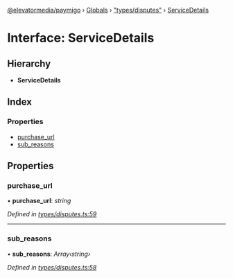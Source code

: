 [@elevatormedia/paymigo](../README.md) › [Globals](../globals.md) › ["types/disputes"](../modules/_types_disputes_.md) › [ServiceDetails](_types_disputes_.servicedetails.md)

# Interface: ServiceDetails

## Hierarchy

-   **ServiceDetails**

## Index

### Properties

-   [purchase_url](_types_disputes_.servicedetails.md#purchase_url)
-   [sub_reasons](_types_disputes_.servicedetails.md#sub_reasons)

## Properties

### purchase_url

• **purchase_url**: _string_

_Defined in [types/disputes.ts:59](https://github.com/ELEVATORmedia/paymigo/blob/56771c5/src/types/disputes.ts#L59)_

---

### sub_reasons

• **sub_reasons**: _Array‹string›_

_Defined in [types/disputes.ts:58](https://github.com/ELEVATORmedia/paymigo/blob/56771c5/src/types/disputes.ts#L58)_
